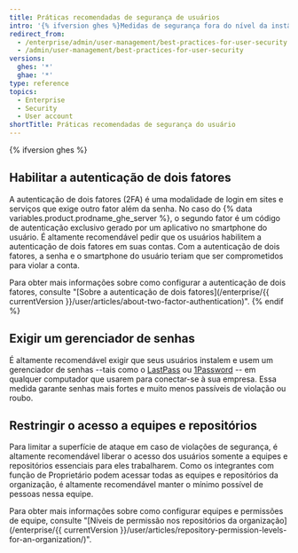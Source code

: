 ```yaml
---
title: Práticas recomendadas de segurança de usuários
intro: '{% ifversion ghes %}Medidas de segurança fora do nível da instância (SSL, isolamento de subdomínio, configuração de um firewall) que um administrador do site pode implementar, há {% else %} Há{% endif %}etapas que seus usuários podem seguir para ajudar a proteger a sua empresa.'
redirect_from:
  - /enterprise/admin/user-management/best-practices-for-user-security
  - /admin/user-management/best-practices-for-user-security
versions:
  ghes: '*'
  ghae: '*'
type: reference
topics:
  - Enterprise
  - Security
  - User account
shortTitle: Práticas recomendadas de segurança do usuário
---
```


{% ifversion ghes %}
## Habilitar a autenticação de dois fatores

A autenticação de dois fatores (2FA) é uma modalidade de login em sites e serviços que exige outro fator além da senha. No caso do {% data variables.product.prodname_ghe_server %}, o segundo fator é um código de autenticação exclusivo gerado por um aplicativo no smartphone do usuário. É altamente recomendável pedir que os usuários habilitem a autenticação de dois fatores em suas contas. Com a autenticação de dois fatores, a senha e o smartphone do usuário teriam que ser comprometidos para violar a conta.

Para obter mais informações sobre como configurar a autenticação de dois fatores, consulte "[Sobre a autenticação de dois fatores](/enterprise/{{ currentVersion }}/user/articles/about-two-factor-authentication)".
{% endif %}

## Exigir um gerenciador de senhas

É altamente recomendável exigir que seus usuários instalem e usem um gerenciador de senhas --tais como o [LastPass](https://lastpass.com/) ou [1Password](https://1password.com/) -- em qualquer computador que usarem para conectar-se à sua empresa. Essa medida garante senhas mais fortes e muito menos passíveis de violação ou roubo.

## Restringir o acesso a equipes e repositórios

Para limitar a superfície de ataque em caso de violações de segurança, é altamente recomendável liberar o acesso dos usuários somente a equipes e repositórios essenciais para eles trabalharem. Como os integrantes com função de Proprietário podem acessar todas as equipes e repositórios da organização, é altamente recomendável manter o mínimo possível de pessoas nessa equipe.

Para obter mais informações sobre como configurar equipes e permissões de equipe, consulte "[Níveis de permissão nos repositórios da organização](/enterprise/{{ currentVersion }}/user/articles/repository-permission-levels-for-an-organization/)".
